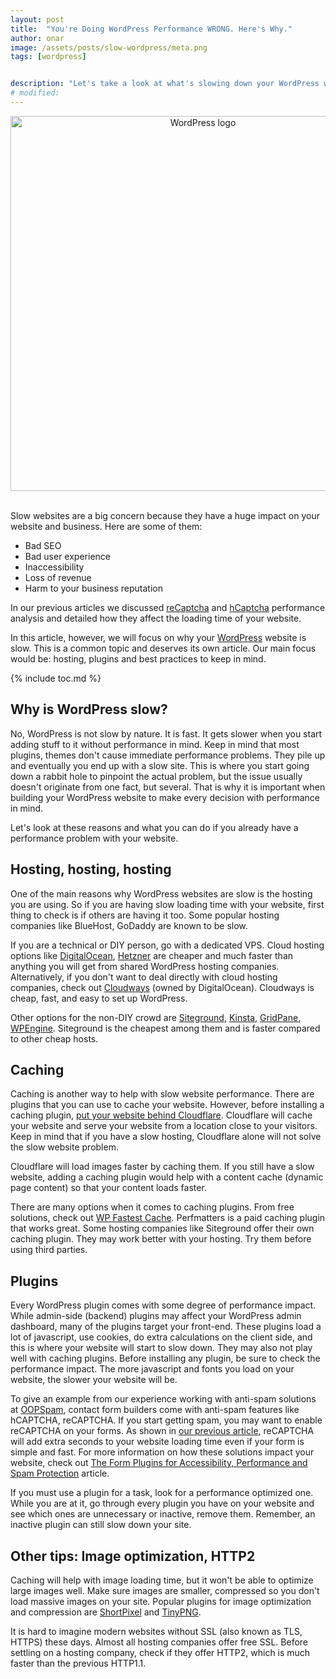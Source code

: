 ```yaml
---
layout: post
title:  "You're Doing WordPress Performance WRONG. Here's Why."
author: onar
image: /assets/posts/slow-wordpress/meta.png
tags: [wordpress]


description: "Let's take a look at what's slowing down your WordPress website and what you can do to fix it."
# modified: 
---
```

<center>
<img loading="lazy"  width="600" alt="WordPress logo" src="/blog/assets/posts/slow-wordpress/wp.png">
</center>
<br/>

Slow websites are a big concern because they have a huge impact on your website and business. Here are some of them:

- Bad SEO
- Bad user experience
- Inaccessibility
- Loss of revenue
- Harm to your business reputation

In our previous articles we discussed [reCaptcha](https://www.oopspam.com/blog/recaptcha-performance-analyses) and [hCaptcha](https://www.oopspam.com/blog/hcaptcha-performance-analyses) performance analysis and detailed how they affect the loading time of your website.

In this article, however, we will focus on why your [WordPress](https://wordpress.org/) website is slow. This is a common topic and deserves its own article. Our main focus would be: hosting, plugins and best practices to keep in mind.

{% include toc.md %}

## Why is WordPress slow?

No, WordPress is not slow by nature. It is fast. It gets slower when you start adding stuff to it without performance in mind. Keep in mind that most plugins, themes don't cause immediate performance problems. They pile up and eventually you end up with a slow site. This is where you start going down a rabbit hole to pinpoint the actual problem, but the issue usually doesn't originate from one fact, but several. That is why it is important when building your WordPress website to make every decision with performance in mind.

Let's look at these reasons and what you can do if you already have a performance problem with your website.

## Hosting, hosting, hosting

One of the main reasons why WordPress websites are slow is the hosting you are using. So if you are having slow loading time with your website, first thing to check is if others are having it too. Some popular hosting companies like BlueHost, GoDaddy are known to be slow.

If you are a technical or DIY person, go with a dedicated VPS. Cloud hosting options like [DigitalOcean](https://www.digitalocean.com/), [Hetzner](https://www.hetzner.com/) are cheaper and much faster than anything you will get from shared WordPress hosting companies. Alternatively, if you don't want to deal directly with cloud hosting companies, check out [Cloudways](https://www.cloudways.com/en/) (owned by DigitalOcean). Cloudways is cheap, fast, and easy to set up WordPress.

Other options for the non-DIY crowd are [Siteground](https://www.siteground.com/), [Kinsta](https://kinsta.com/), [GridPane](https://gridpane.com/), [WPEngine](https://wpengine.com/). Siteground is the cheapest among them and is faster compared to other cheap hosts.

## Caching

Caching is another way to help with slow website performance. There are plugins that you can use to cache your website. However, before installing a caching plugin, [put your website behind Cloudflare](https://developers.cloudflare.com/fundamentals/setup/account-setup/add-site/). Cloudflare will cache your website and serve your website from a location close to your visitors. Keep in mind that if you have a slow hosting, Cloudflare alone will not solve the slow website problem. 

Cloudflare will load images faster by caching them. If you still have a slow website, adding a caching plugin would help with a content cache (dynamic page content) so that your content loads faster. 

There are many options when it comes to caching plugins. From free solutions, check out [WP Fastest Cache](https://wordpress.org/plugins/wp-fastest-cache/). Perfmatters is a paid caching plugin that works great. Some hosting companies like Siteground offer their own caching plugin. They may work better with your hosting. Try them before using third parties.

## Plugins

Every WordPress plugin comes with some degree of performance impact. While admin-side (backend) plugins may affect your WordPress admin dashboard, many of the plugins target your front-end. These plugins load a lot of javascript, use cookies, do extra calculations on the client side, and this is where your website will start to slow down. They may also not play well with caching plugins. Before installing any plugin, be sure to check the performance impact. The more javascript and fonts you load on your website, the slower your website will be.

To give an example from our experience working with anti-spam solutions at [OOPSpam](https://www.oopspam.com/), contact form builders come with anti-spam features like hCAPTCHA, reCAPTCHA. If you start getting spam, you may want to enable reCAPTCHA on your forms. As shown in [our previous article](https://www.oopspam.com/blog/recaptcha-performance-analyses), reCAPTCHA will add extra seconds to your website loading time even if your form is simple and fast. For more information on how these solutions impact your website, check out [The Form Plugins for Accessibility, Performance and Spam Protection](https://www.oopspam.com/blog/best-wordpress-form-builder-plugins) article.

If you must use a plugin for a task, look for a performance optimized one. While you are at it, go through every plugin you have on your website and see which ones are unnecessary or inactive, remove them. Remember, an inactive plugin can still slow down your site.

## Other tips: Image optimization, HTTP2

Caching will help with image loading time, but it won't be able to optimize large images well. Make sure images are smaller, compressed so you don't load massive images on your site. Popular plugins for image optimization and compression are [ShortPixel](https://wordpress.org/plugins/shortpixel-image-optimiser/) and [TinyPNG](https://wordpress.org/plugins/tiny-compress-images/).


It is hard to imagine modern websites without SSL (also known as TLS, HTTPS) these days. Almost all hosting companies offer free SSL. Before settling on a hosting company, check if they offer HTTP2, which is much faster than the previous HTTP1.1.